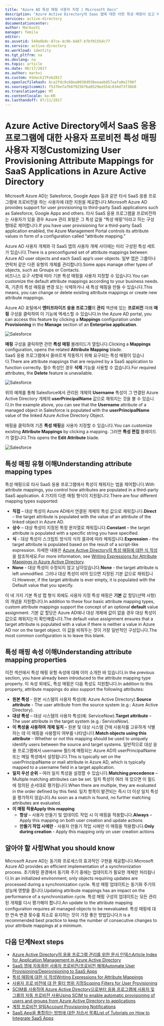 ```yaml
---
title: "Azure AD 특성 매핑 사용자 지정 | Microsoft Docs"
description: "Azure Active Directory의 Saas 앱에 대한 어떤 특성 매핑이 있고 어떻게 비즈니스 요구 사항에 맞게 수정하는지를 알아봅니다."
services: active-directory
documentationcenter: 
author: MarkusVi
manager: femila
editor: 
ms.assetid: 549e0b8c-87ce-4c9b-b487-b7bf0155dc77
ms.service: active-directory
ms.workload: identity
ms.tgt_pltfrm: na
ms.devlang: na
ms.topic: article
ms.date: 06/17/2017
ms.author: markvi
ms.custom: H1Hack27Feb2017
ms.openlocfilehash: 6ca2fdc9c68ea0030d938eeaebd57aafa0e2790f
ms.sourcegitcommit: f537befafb079256fba0529ee554c034d73f36b0
ms.translationtype: MT
ms.contentlocale: ko-KR
ms.lasthandoff: 07/11/2017
---
```

# <a name="customizing-user-provisioning-attribute-mappings-for-saas-applications-in-azure-active-directory"></a><span data-ttu-id="dc7b2-103">Azure Active Directory에서 SaaS 응용 프로그램에 대한 사용자 프로비전 특성 매핑 사용자 지정</span><span class="sxs-lookup"><span data-stu-id="dc7b2-103">Customizing User Provisioning Attribute Mappings for SaaS Applications in Azure Active Directory</span></span>
<span data-ttu-id="dc7b2-104">Microsoft Azure AD는 Salesforce, Google Apps 등과 같은 타사 SaaS 응용 프로그램에 프로비전을 하는 사용자에 대한 지원을 제공합니다.</span><span class="sxs-lookup"><span data-stu-id="dc7b2-104">Microsoft Azure AD provides support for user provisioning to third-party SaaS applications such as Salesforce, Google Apps and others.</span></span> <span data-ttu-id="dc7b2-105">타사 SaaS 응용 프로그램을 프로비전하는 사용자가 있을 경우 Azure 관리 포털은 그 특성 값을 “특성 매핑”이라고 하는 구성 형태로 제어합니다.</span><span class="sxs-lookup"><span data-stu-id="dc7b2-105">If you have user provisioning for a third-party SaaS application enabled, the Azure Management Portal controls its attribute values in form of a configuration called “attribute mapping.”</span></span>

<span data-ttu-id="dc7b2-106">Azure AD 사용자 개체와 각 SaaS 앱의 사용자 개체 사이에는 미리 구성된 특성 세트가 있습니다.</span><span class="sxs-lookup"><span data-stu-id="dc7b2-106">There is a preconfigured set of attribute mappings between Azure AD user objects and each SaaS app’s user objects.</span></span> <span data-ttu-id="dc7b2-107">일부 앱은 그룹이나 연락처 같은 다른 유형의 개체를 관리합니다.</span><span class="sxs-lookup"><span data-stu-id="dc7b2-107">Some apps manage other types of objects, such as Groups or Contacts.</span></span> <br> 
 <span data-ttu-id="dc7b2-108">비즈니스 요구 사항에 따라 기본 특성 매핑을 사용자 지정할 수 있습니다.</span><span class="sxs-lookup"><span data-stu-id="dc7b2-108">You can customize the default attribute mappings according to your business needs.</span></span> <span data-ttu-id="dc7b2-109">즉, 기존의 특성 매핑을 변경 또는 삭제하거나 새 특성 매핑을 만들 수 있습니다.</span><span class="sxs-lookup"><span data-stu-id="dc7b2-109">This means, you can change or delete existing attribute mappings or create new attribute mappings.</span></span>

<span data-ttu-id="dc7b2-110">Azure AD 포털에서 **엔터프라이즈 응용 프로그램**의 **관리** 섹션에 있는 **프로비전** 아래 **매핑** 구성을 클릭하여 이 기능에 액세스할 수 있습니다.</span><span class="sxs-lookup"><span data-stu-id="dc7b2-110">In the Azure AD portal, you can access this feature by clicking a **Mappings** configuration under **Provisioning** in the **Manage** section of an **Enterprise application**.</span></span>


![Salesforce][5] 

<span data-ttu-id="dc7b2-112">**매핑** 구성을 클릭하면 관련 **특성 매핑** 블레이드가 열립니다.</span><span class="sxs-lookup"><span data-stu-id="dc7b2-112">Clicking a **Mappings** configuration, opens the related **Attribute Mapping** blade.</span></span>  
<span data-ttu-id="dc7b2-113">SaaS 응용 프로그램에서 올바르게 작동하기 위해 요구되는 특성 매핑이 있습니다.</span><span class="sxs-lookup"><span data-stu-id="dc7b2-113">There are attribute mappings that are required by a SaaS application to function correctly.</span></span> <span data-ttu-id="dc7b2-114">필수 특성인 경우 **삭제** 기능을 사용할 수 없습니다.</span><span class="sxs-lookup"><span data-stu-id="dc7b2-114">For required attributes, the **Delete** feature is unavailable.</span></span>


![Salesforce][6]  

<span data-ttu-id="dc7b2-116">위의 예제를 통해 Salesforce에서 관리된 개체의 **Username** 특성이 그 연결된 Azure Active Directory 개체의 **userPrincipalName** 값으로 채워지는 것을 볼 수 있습니다.</span><span class="sxs-lookup"><span data-stu-id="dc7b2-116">In the example above, you can see that the **Username** attribute of a managed object in Salesforce is populated with the **userPrincipalName** value of the linked Azure Active Directory Object.</span></span>

<span data-ttu-id="dc7b2-117">매핑을 클릭하여 기존 **특성 매핑**을 사용자 지정할 수 있습니다.</span><span class="sxs-lookup"><span data-stu-id="dc7b2-117">You can customize existing **Attribute Mappings** by clicking a mapping.</span></span> <span data-ttu-id="dc7b2-118">그러면 **특성 편집** 블레이드가 열립니다.</span><span class="sxs-lookup"><span data-stu-id="dc7b2-118">This opens the **Edit Attribute** blade.</span></span>

![Salesforce][7]  


  

## <a name="understanding-attribute-mapping-types"></a><span data-ttu-id="dc7b2-120">특성 매핑 유형 이해</span><span class="sxs-lookup"><span data-stu-id="dc7b2-120">Understanding attribute mapping types</span></span>
<span data-ttu-id="dc7b2-121">특성 매핑으로 타사 SaaS 응용 프로그램에서 특성이 채워지는 법을 제어합니다.</span><span class="sxs-lookup"><span data-stu-id="dc7b2-121">With attribute mappings, you control how attributes are populated in a third-party SaaS application.</span></span> <span data-ttu-id="dc7b2-122">4 가지의 다른 매핑 형식이 지원됩니다.</span><span class="sxs-lookup"><span data-stu-id="dc7b2-122">There are four different mapping types supported:</span></span>

* <span data-ttu-id="dc7b2-123">**직접** – 대상 특성이 Azure AD에서 연결된 개체의 특성 값으로 채워집니다.</span><span class="sxs-lookup"><span data-stu-id="dc7b2-123">**Direct** – the target attribute is populated with the value of an attribute of the linked object in Azure AD.</span></span>
* <span data-ttu-id="dc7b2-124">**상수** – 대상 특성이 지정된 특정 문자열로 채워집니다.</span><span class="sxs-lookup"><span data-stu-id="dc7b2-124">**Constant** – the target attribute is populated with a specific string you have specified.</span></span>
* <span data-ttu-id="dc7b2-125">**식** - 대상 특성이 스크립트 방식의 식의 결과에 따라 채워집니다.</span><span class="sxs-lookup"><span data-stu-id="dc7b2-125">**Expression** - the target attribute is populated based on the result of a script-like expression.</span></span> 
  <span data-ttu-id="dc7b2-126">자세한 내용은 [Azure Active Directory의 특성 매핑에 대한 식 작성](active-directory-saas-writing-expressions-for-attribute-mappings.md)을 참조하세요.</span><span class="sxs-lookup"><span data-stu-id="dc7b2-126">For more information, see [Writing Expressions for Attribute Mappings in Azure Active Directory](active-directory-saas-writing-expressions-for-attribute-mappings.md).</span></span>
* <span data-ttu-id="dc7b2-127">**None** - 대상 특성이 수정되지 않고 남아있습니다.</span><span class="sxs-lookup"><span data-stu-id="dc7b2-127">**None** - the target attribute is left unmodified.</span></span> <span data-ttu-id="dc7b2-128">그러나 대상 특성이 비어 있으면 지정된 기본 값으로 채워집니다.</span><span class="sxs-lookup"><span data-stu-id="dc7b2-128">However, if the target attribute is ever empty, it is populated with the Default value that you specify.</span></span>

<span data-ttu-id="dc7b2-129">이 네 가지 기본 특성 맵 형식 외에도 사용자 지정 특성 매핑은 **기본** 값 할당(선택 사항)의 개념을 지원합니다.</span><span class="sxs-lookup"><span data-stu-id="dc7b2-129">In addition to these four basic attribute mapping types, custom attribute mappings support the concept of an optional **default** value assignment.</span></span> <span data-ttu-id="dc7b2-130">기본 값 할당은 Azure AD에나 대상 개체에 값이 없을 경우 대상 특성이 값으로 채워지는지 확인해줍니다.</span><span class="sxs-lookup"><span data-stu-id="dc7b2-130">The default value assignment ensures that a target attribute is populated with a value if there is neither a value in Azure AD nor on the target object.</span></span> <span data-ttu-id="dc7b2-131">이 값을 비워두는 것이 가장 일반적인 구성입니다.</span><span class="sxs-lookup"><span data-stu-id="dc7b2-131">The most common configuration is to leave this blank.</span></span>


## <a name="understanding-attribute-mapping-properties"></a><span data-ttu-id="dc7b2-132">특성 매핑 속성 이해</span><span class="sxs-lookup"><span data-stu-id="dc7b2-132">Understanding attribute mapping properties</span></span>

<span data-ttu-id="dc7b2-133">이전 섹션에서 특성 매핑 유형 속성에 대해 이미 소개한 바 있습니다.</span><span class="sxs-lookup"><span data-stu-id="dc7b2-133">In the previous section, you have already been introduced to the attribute mapping type property.</span></span>
<span data-ttu-id="dc7b2-134">이 속성 외에도, 특성 매핑은 다음 특성도 지원합니다.</span><span class="sxs-lookup"><span data-stu-id="dc7b2-134">In addition to this property, attribute mappings do also support the following attributes:</span></span>

- <span data-ttu-id="dc7b2-135">**원본 특성** - 원본 시스템의 사용자 특성(예: Azure Active Directory).</span><span class="sxs-lookup"><span data-stu-id="dc7b2-135">**Source attribute** - The user attribute from the source system (e.g.: Azure Active Directory).</span></span>
- <span data-ttu-id="dc7b2-136">**대상 특성** – 대상 시스템의 사용자 특성(예: ServiceNow).</span><span class="sxs-lookup"><span data-stu-id="dc7b2-136">**Target attribute** – The user attribute in the target system (e.g.: ServiceNow).</span></span>
- <span data-ttu-id="dc7b2-137">**이 특성을 사용하여 개체 일치** – 원본 및 대상 시스템 간에 사용자를 고유하게 식별하는 데 이 매핑을 사용할지 여부를 나타냅니다.</span><span class="sxs-lookup"><span data-stu-id="dc7b2-137">**Match objects using this attribute** – Whether or not this mapping should be used to uniquely identify users between the source and target systems.</span></span> <span data-ttu-id="dc7b2-138">일반적으로 대상 응용 프로그램에서 username 필드에 매핑되는 Azure AD의 userPrincipalName 또는 메일 특성에서 설정됩니다.</span><span class="sxs-lookup"><span data-stu-id="dc7b2-138">This is typically set on the userPrincipalName or mail attribute in Azure AD, which is typically mapped to a username field in a target application.</span></span>
- <span data-ttu-id="dc7b2-139">**일치 우선 순위** – 여러 일치 특성을 설정할 수 있습니다.</span><span class="sxs-lookup"><span data-stu-id="dc7b2-139">**Matching precedence** – Multiple matching attributes can be set.</span></span> <span data-ttu-id="dc7b2-140">일치 특성이 여러 개 있으면 이 필드에 정의된 순서대로 평가됩니다.</span><span class="sxs-lookup"><span data-stu-id="dc7b2-140">When there are multiple, they are evaluated in the order defined by this field.</span></span> <span data-ttu-id="dc7b2-141">일치 항목이 발견되는 즉시 더 이상 일치 특성을 평가하지 않습니다.</span><span class="sxs-lookup"><span data-stu-id="dc7b2-141">As soon as a match is found, no further matching attributes are evaluated.</span></span>
- <span data-ttu-id="dc7b2-142">**이 매핑 적용**</span><span class="sxs-lookup"><span data-stu-id="dc7b2-142">**Apply this mapping**</span></span>
    - <span data-ttu-id="dc7b2-143">**항상** – 사용자 만들기 및 업데이트 작업 시 이 매핑을 적용합니다.</span><span class="sxs-lookup"><span data-stu-id="dc7b2-143">**Always** – Apply this mapping on both user creation and update actions</span></span>
    - <span data-ttu-id="dc7b2-144">**만들기 작업 시에만** - 사용자 만들기 작업 시에만 이 매핑을 적용합니다.</span><span class="sxs-lookup"><span data-stu-id="dc7b2-144">**Only during creation** - Apply this mapping only on user creation actions</span></span>


## <a name="what-you-should-know"></a><span data-ttu-id="dc7b2-145">알아야 할 사항</span><span class="sxs-lookup"><span data-stu-id="dc7b2-145">What you should know</span></span>

<span data-ttu-id="dc7b2-146">Microsoft Azure AD는 동기화 프로세스의 효과적인 구현을 제공합니다.</span><span class="sxs-lookup"><span data-stu-id="dc7b2-146">Microsoft Azure AD provides an efficient implementation of a synchronization process.</span></span> <span data-ttu-id="dc7b2-147">초기화된 환경에서 동기화 주기 중에는 업데이트가 필요한 개체만 처리됩니다.</span><span class="sxs-lookup"><span data-stu-id="dc7b2-147">In an initialized environment, only objects requiring updates are processed during a synchronization cycle.</span></span> <span data-ttu-id="dc7b2-148">특성 매핑 업데이트는 동기화 주기의 성능에 영향을 줍니다.</span><span class="sxs-lookup"><span data-stu-id="dc7b2-148">Updating attribute mappings has an impact on the performance of a synchronization cycle.</span></span> <span data-ttu-id="dc7b2-149">특성 매핑 구성의 업데이트는 모든 관리된 개체를 다시 평가해야 합니다.</span><span class="sxs-lookup"><span data-stu-id="dc7b2-149">An update to the attribute mapping configuration requires all managed objects to be reevaluated.</span></span> <span data-ttu-id="dc7b2-150">특성 매핑에 대한 연속 변경 횟수를 최소로 유지하는 것이 가장 좋은 방법입니다.</span><span class="sxs-lookup"><span data-stu-id="dc7b2-150">It is a recommended best practice to keep the number of consecutive changes to your attribute mappings at a minimum.</span></span>

## <a name="next-steps"></a><span data-ttu-id="dc7b2-151">다음 단계</span><span class="sxs-lookup"><span data-stu-id="dc7b2-151">Next steps</span></span>

* [<span data-ttu-id="dc7b2-152">Azure Active Directory의 응용 프로그램 관리를 위한 문서 인덱스</span><span class="sxs-lookup"><span data-stu-id="dc7b2-152">Article Index for Application Management in Azure Active Directory</span></span>](active-directory-apps-index.md)
* [<span data-ttu-id="dc7b2-153">SaaS 앱에 자동화된 사용자 프로비전/프로비전 해제</span><span class="sxs-lookup"><span data-stu-id="dc7b2-153">Automate User Provisioning/Deprovisioning to SaaS Apps</span></span>](active-directory-saas-app-provisioning.md)
* [<span data-ttu-id="dc7b2-154">특성 매핑에 대한 식 작성</span><span class="sxs-lookup"><span data-stu-id="dc7b2-154">Writing Expressions for Attribute Mappings</span></span>](active-directory-saas-writing-expressions-for-attribute-mappings.md)
* [<span data-ttu-id="dc7b2-155">사용자 프로 비전에 대 한 필터 범위 지정</span><span class="sxs-lookup"><span data-stu-id="dc7b2-155">Scoping Filters for User Provisioning</span></span>](active-directory-saas-scoping-filters.md)
* [<span data-ttu-id="dc7b2-156">SCIM를 사용하여 Azure Active Directory으로부터 응용 프로그램에 사용자 및 그룹의 자동 프로비전 사용</span><span class="sxs-lookup"><span data-stu-id="dc7b2-156">Using SCIM to enable automatic provisioning of users and groups from Azure Active Directory to applications</span></span>](active-directory-scim-provisioning.md)
* [<span data-ttu-id="dc7b2-157">계정 프로비전 알림</span><span class="sxs-lookup"><span data-stu-id="dc7b2-157">Account Provisioning Notifications</span></span>](active-directory-saas-account-provisioning-notifications.md)
* [<span data-ttu-id="dc7b2-158">SaaS App을 통합하는 방법에 대한 자습서 목록</span><span class="sxs-lookup"><span data-stu-id="dc7b2-158">List of Tutorials on How to Integrate SaaS Apps</span></span>](active-directory-saas-tutorial-list.md)

<!--Image references-->
[1]: ./media/active-directory-saas-customizing-attribute-mappings/ic765497.png
[2]: ./media/active-directory-saas-customizing-attribute-mappings/ic775419.png
[3]: ./media/active-directory-saas-customizing-attribute-mappings/ic775420.png
[4]: ./media/active-directory-saas-customizing-attribute-mappings/ic775421.png
[5]: ./media/active-directory-saas-customizing-attribute-mappings/21.png
[6]: ./media/active-directory-saas-customizing-attribute-mappings/22.png
[7]: ./media/active-directory-saas-customizing-attribute-mappings/23.png

